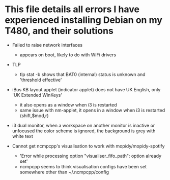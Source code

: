 # This file details all errors I have experienced installing Debian on my T480, and their solutions

- Failed to raise network interfaces 
  - appears on boot, likely to do with WiFi drivers
  
- TLP
  - tlp stat -b shows that BAT0 (internal) status is unknown and 'threshold effective'

- iBus KB layout applet (indicator applet) does not have UK English, only 'UK Extended WinKeys'
  - it also opens as a window when i3 is restarted
  - same issue with nm-applet, it opens in a window when i3 is restarted (shift,$mod,r)

- i3 dual monitor, when a workspace on another monitor is inactive or unfocused the color scheme is ignored, the background is grey with white text

- Cannot get ncmpcpp's visualisation to work with mopidy/mopidy-spotify
  - 'Error while processing option "visualiser_fifo_path": option already set'
  - ncmpcpp seems to think visualisation configs have been set somewhere other than ~/.ncmpcpp/config
